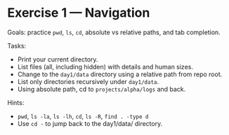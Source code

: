 # Exercise 1 — Navigation

Goals: practice `pwd`, `ls`, `cd`, absolute vs relative paths, and tab completion.

Tasks:
- Print your current directory.
- List files (all, including hidden) with details and human sizes.
- Change to the `day1/data` directory using a relative path from repo root.
- List only directories recursively under `day1/data`.
- Using absolute path, cd to `projects/alpha/logs` and back.

Hints:
- `pwd`, `ls -la`, `ls -lh`, `cd`, `ls -R`, `find . -type d`
- Use `cd -` to jump back to the day1/data/ directory.
